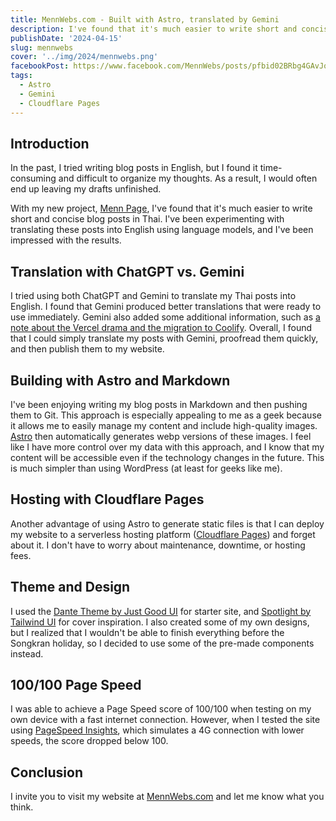 ```yaml
---
title: MennWebs.com - Built with Astro, translated by Gemini
description: I've found that it's much easier to write short and concise blog posts in Thai. I've been experimenting with translating these posts into English using language models, and I've been impressed with the results.
publishDate: '2024-04-15'
slug: mennwebs
cover: '../img/2024/mennwebs.png'
facebookPost: https://www.facebook.com/MennWebs/posts/pfbid02BRbg4GAvJoSiH98nM3B53W1NgjACRnh3b7uqGhjboaYhvYtVA6cmhDnXsPJJGd4wl
tags:
  - Astro
  - Gemini
  - Cloudflare Pages
---
```


## Introduction

In the past, I tried writing blog posts in English, but I found it time-consuming and difficult to organize my thoughts. As a result, I would often end up leaving my drafts unfinished.

With my new project, [Menn Page](https://www.facebook.com/MennWebs/), I've found that it's much easier to write short and concise blog posts in Thai. I've been experimenting with translating these posts into English using language models, and I've been impressed with the results.

## Translation with ChatGPT vs. Gemini

I tried using both ChatGPT and Gemini to translate my Thai posts into English. I found that Gemini produced better translations that were ready to use immediately. Gemini also added some additional information, such as [a note about the Vercel drama and the migration to Coolify](http://localhost:4321/stories/vercel-drama/#additional-note-from-gemini). Overall, I found that I could simply translate my posts with Gemini, proofread them quickly, and then publish them to my website.

## Building with Astro and Markdown

I've been enjoying writing my blog posts in Markdown and then pushing them to Git. This approach is especially appealing to me as a geek because it allows me to easily manage my content and include high-quality images. [Astro](https://astro.build/) then automatically generates webp versions of these images. I feel like I have more control over my data with this approach, and I know that my content will be accessible even if the technology changes in the future. This is much simpler than using WordPress (at least for geeks like me).

## Hosting with Cloudflare Pages

Another advantage of using Astro to generate static files is that I can deploy my website to a serverless hosting platform ([Cloudflare Pages](https://pages.cloudflare.com/)) and forget about it. I don't have to worry about maintenance, downtime, or hosting fees.

## Theme and Design

I used the [Dante Theme by Just Good UI](https://astro.build/themes/details/dante/) for starter site, and [Spotlight by Tailwind UI](https://tailwindui.com/templates/spotlight) for cover inspiration. I also created some of my own designs, but I realized that I wouldn't be able to finish everything before the Songkran holiday, so I decided to use some of the pre-made components instead.

## 100/100 Page Speed

I was able to achieve a Page Speed score of 100/100 when testing on my own device with a fast internet connection. However, when I tested the site using [PageSpeed Insights](https://pagespeed.web.dev/), which simulates a 4G connection with lower speeds, the score dropped below 100.

## Conclusion

I invite you to visit my website at [MennWebs.com](https://mennwebs.com/) and let me know what you think.
